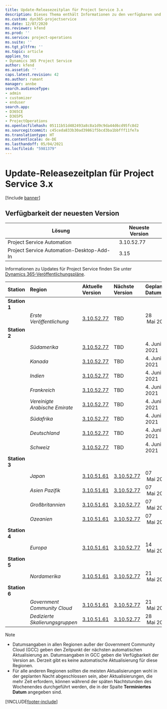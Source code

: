```yaml
---
title: Update-Releasezeitplan für Project Service 3.x
description: Dieses Thema enthält Informationen zu den verfügbaren und kommenden Versionen von Dynamics 365 Project Service Automation.
ms.custom: dyn365-projectservice
ms.date: 12/07/2020
ms.reviewer: kfend
ms.prod: ''
ms.service: project-operations
ms.suite: ''
ms.tgt_pltfrm: ''
ms.topic: article
applies_to:
- Dynamics 365 Project Service
author: kfend
ms.assetid: ''
caps.latest.revision: 42
ms.author: rumant
manager: annbe
search.audienceType:
- admin
- customizer
- enduser
search.app:
- D365CE
- D365PS
- ProjectOperations
ms.openlocfilehash: 05111b51d482493a8c8a1d9c9da44d6cd95fc8d2
ms.sourcegitcommit: c45ceda833b30ad39861f5bcd3ba1bbfff11fe7a
ms.translationtype: HT
ms.contentlocale: de-DE
ms.lasthandoff: 05/04/2021
ms.locfileid: "5981379"
---
```

# <a name="update-release-schedule-for-project-service-3x"></a>Update-Releasezeitplan für Project Service 3.x

[!include [banner](../includes/psa-now-project-operations.md)]

## <a name="latest-version-availability"></a>Verfügbarkeit der neuesten Version

| Lösung  | Neueste Version |
|-------|----|
| Project Service Automation    | 3.10.52.77 |
| Project Service Automation-Desktop-Add-In                | 3.15          |

Informationen zu Updates für Project Service finden Sie unter [Dynamics 365-Veröffentlichungspläne](/dynamics365/release-plans/). 

| Station  | Region | Aktuelle Version | Nächste Version |  Geplantes Datum
| :---   | :---   | :---   | :---   |:---   |         
|<strong>Station 1</strong> | |  |  | |
| | <i>Erste Veröffentlichung</i> | [3.10.52.77](whats-new-ur-31.md) | TBD | 28  Mai 2021
|<strong>Station 2</strong> | |  |  | |
| | <i>Südamerika</i> | [3.10.52.77](whats-new-ur-31.md) | TBD | 4. Juni 2021
| | <i>Kanada</i> | [3.10.52.77](whats-new-ur-31.md) | TBD | 4. Juni 2021
| | <i>Indien</i> | [3.10.52.77](whats-new-ur-31.md) | TBD | 4. Juni 2021
| | <i>Frankreich</i> | [3.10.52.77](whats-new-ur-31.md) | TBD | 4. Juni 2021
| | <i>Vereinigte Arabische Emirate</i> | [3.10.52.77](whats-new-ur-31.md) | TBD | 4. Juni 2021
| | <i>Südafrika</i> | [3.10.52.77](whats-new-ur-31.md) | TBD | 4. Juni 2021
| | <i>Deutschland</i> | [3.10.52.77](whats-new-ur-31.md) | TBD | 4. Juni 2021
| | <i>Schweiz</i> | [3.10.52.77](whats-new-ur-31.md) | TBD | 4. Juni 2021
|<strong>Station 3</strong> | |  |  | |
| | <i>Japan</i> | [3.10.51.61](whats-new-ur-30.md) | [3.10.52.77](whats-new-ur-31.md) | 07  Mai 2021
| | <i>Asien Pazifik</i> | [3.10.51.61](whats-new-ur-30.md) | [3.10.52.77](whats-new-ur-31.md) | 07  Mai 2021
| | <i>Großbritannien</i> | [3.10.51.61](whats-new-ur-30.md) | [3.10.52.77](whats-new-ur-31.md) | 07  Mai 2021
| | <i>Ozeanien</i> | [3.10.51.61](whats-new-ur-30.md) | [3.10.52.77](whats-new-ur-31.md) | 07  Mai 2021
|<strong>Station 4</strong> | |  |  | |
| | <i>Europa</i> | [3.10.51.61](whats-new-ur-30.md) | [3.10.52.77](whats-new-ur-31.md) | 14  Mai 2021
|<strong>Station 5</strong> | |  |  | |
| | <i>Nordamerika</i> | [3.10.51.61](whats-new-ur-30.md) | [3.10.52.77](whats-new-ur-31.md) | 21  Mai 2021
|<strong>Station 6</strong> | |  |  | |
| | <i>Government Community Cloud</i> | [3.10.51.61](whats-new-ur-30.md) | [3.10.52.77](whats-new-ur-31.md) | 21  Mai 2021
| | <i>Dedizierte Skalierungsgruppen</i> | [3.10.51.61](whats-new-ur-30.md) | [3.10.52.77](whats-new-ur-31.md) | 28  Mai 2021

>[!Note]
> - Datumsangaben in allen Regionen außer der Government Community Cloud (GCC) geben den Zeitpunkt der nächsten automatischen Aktualisierung an. Datumsangaben in GCC geben die Verfügbarkeit der Version an. Derzeit gibt es keine automatische Aktualisierung für diese Regionen.
> - Für alle anderen Regionen sollten die meisten Aktualisierungen wohl in der geplanten Nacht abgeschlossen sein, aber Aktualisierungen, die mehr Zeit erfordern, können während der späten Nachtstunden des Wochenendes durchgeführt werden, die in der Spalte **Terminiertes Datum** angegeben sind.


[!INCLUDE[footer-include](../includes/footer-banner.md)]
